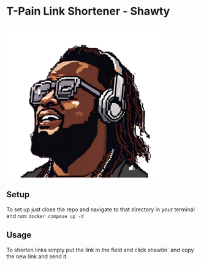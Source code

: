 # T-Pain Link Shortener - Shawty

![Alt T-Pain](links/static/img/tpain.png)

## Setup
To set up just close the repo and navigate to that directory in your terminal and run:
`docker compose up -d`

## Usage
To shorten links simply put the link in the field and click shawtin` and copy the new link and send it.